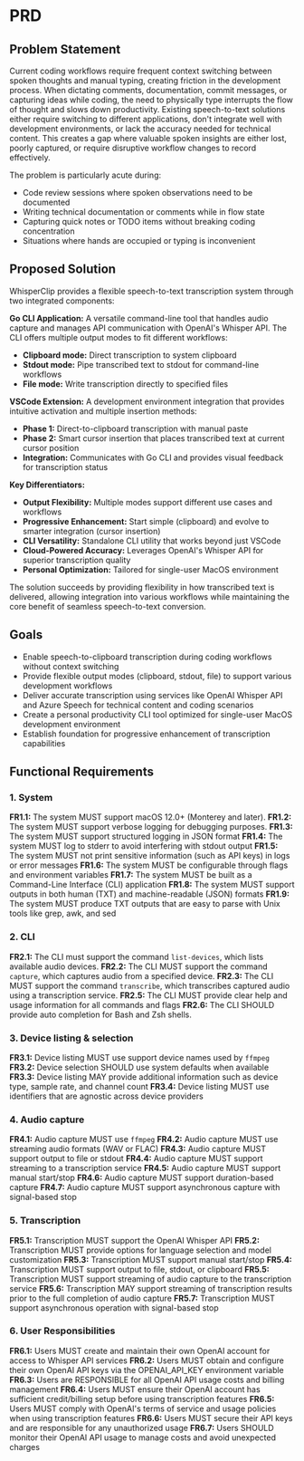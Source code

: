 # PRD

## Problem Statement

Current coding workflows require frequent context switching between spoken thoughts and manual typing, creating friction in the development process. When dictating comments, documentation, commit messages, or capturing ideas while coding, the need to physically type interrupts the flow of thought and slows down productivity. Existing speech-to-text solutions either require switching to different applications, don't integrate well with development environments, or lack the accuracy needed for technical content. This creates a gap where valuable spoken insights are either lost, poorly captured, or require disruptive workflow changes to record effectively.

The problem is particularly acute during:

- Code review sessions where spoken observations need to be documented
- Writing technical documentation or comments while in flow state
- Capturing quick notes or TODO items without breaking coding concentration
- Situations where hands are occupied or typing is inconvenient

## Proposed Solution

WhisperClip provides a flexible speech-to-text transcription system through two integrated components:

**Go CLI Application:** A versatile command-line tool that handles audio capture and manages API communication with OpenAI's Whisper API. The CLI offers multiple output modes to fit different workflows:

- **Clipboard mode:** Direct transcription to system clipboard
- **Stdout mode:** Pipe transcribed text to stdout for command-line workflows
- **File mode:** Write transcription directly to specified files

**VSCode Extension:** A development environment integration that provides intuitive activation and multiple insertion methods:

- **Phase 1:** Direct-to-clipboard transcription with manual paste
- **Phase 2:** Smart cursor insertion that places transcribed text at current cursor position
- **Integration:** Communicates with Go CLI and provides visual feedback for transcription status

**Key Differentiators:**

- **Output Flexibility:** Multiple modes support different use cases and workflows
- **Progressive Enhancement:** Start simple (clipboard) and evolve to smarter integration (cursor insertion)
- **CLI Versatility:** Standalone CLI utility that works beyond just VSCode
- **Cloud-Powered Accuracy:** Leverages OpenAI's Whisper API for superior transcription quality
- **Personal Optimization:** Tailored for single-user MacOS environment

The solution succeeds by providing flexibility in how transcribed text is delivered, allowing integration into various workflows while maintaining the core benefit of seamless speech-to-text conversion.

## Goals

- Enable speech-to-clipboard transcription during coding workflows without context switching
- Provide flexible output modes (clipboard, stdout, file) to support various development workflows
- Deliver accurate transcription using services like OpenAI Whisper API and Azure Speech for technical content and coding scenarios
- Create a personal productivity CLI tool optimized for single-user MacOS development environment
- Establish foundation for progressive enhancement of transcription capabilities

## Functional Requirements

### 1. System

**FR1.1:** The system MUST support macOS 12.0+ (Monterey and later).
**FR1.2:** The system MUST support verbose logging for debugging purposes.
**FR1.3:** The system MUST support structured logging in JSON format
**FR1.4:** The system MUST log to stderr to avoid interfering with stdout output
**FR1.5:** The system MUST not print sensitive information (such as API keys) in logs or error messages
**FR1.6:** The system MUST be configurable through flags and environment variables
**FR1.7:** The system MUST be built as a Command-Line Interface (CLI) application
**FR1.8:** The system MUST support outputs in both human (TXT) and machine-readable (JSON) formats
**FR1.9:** The system MUST produce TXT outputs that are easy to parse with Unix tools like grep, awk, and sed

### 2. CLI

**FR2.1:** The CLI must support the command `list-devices`, which lists available audio devices.
**FR2.2:** The CLI MUST support the command `capture`, which captures audio from a specified device.
**FR2.3:** The CLI MUST support the command `transcribe`, which transcribes captured audio using a transcription service.
**FR2.5:** The CLI MUST provide clear help and usage information for all commands and flags
**FR2.6:** The CLI SHOULD provide auto completion for Bash and Zsh shells.

### 3. Device listing & selection

**FR3.1:** Device listing MUST use support device names used by `ffmpeg`
**FR3.2:** Device selection SHOULD use system defaults when available
**FR3.3:** Device listing MAY provide additional information such as device type, sample rate, and channel count
**FR3.4:** Device listing MUST use identifiers that are agnostic across device providers

### 4. Audio capture

**FR4.1:** Audio capture MUST use `ffmpeg`
**FR4.2:** Audio capture MUST use streaming audio formats (WAV or FLAC)
**FR4.3:** Audio capture MUST support output to file or stdout
**FR4.4:** Audio capture MUST support streaming to a transcription service
**FR4.5:** Audio capture MUST support manual start/stop
**FR4.6:** Audio capture MUST support duration-based capture
**FR4.7:** Audio capture MUST support asynchronous capture with signal-based stop

### 5. Transcription

**FR5.1:** Transcription MUST support the OpenAI Whisper API
**FR5.2:** Transcription MUST provide options for language selection and model customization
**FR5.3:** Transcription MUST support manual start/stop
**FR5.4:** Transcription MUST support output to file, stdout, or clipboard
**FR5.5:** Transcription MUST support streaming of audio capture to the transcription service
**FR5.6:** Transcription MAY support streaming of transcription results prior to the full completion of audio capture
**FR5.7:** Transcription MUST support asynchronous operation with signal-based stop

### 6. User Responsibilities

**FR6.1:** Users MUST create and maintain their own OpenAI account for access to Whisper API services
**FR6.2:** Users MUST obtain and configure their own OpenAI API keys via the OPENAI_API_KEY environment variable
**FR6.3:** Users are RESPONSIBLE for all OpenAI API usage costs and billing management
**FR6.4:** Users MUST ensure their OpenAI account has sufficient credit/billing setup before using transcription features
**FR6.5:** Users MUST comply with OpenAI's terms of service and usage policies when using transcription features
**FR6.6:** Users MUST secure their API keys and are responsible for any unauthorized usage
**FR6.7:** Users SHOULD monitor their OpenAI API usage to manage costs and avoid unexpected charges
